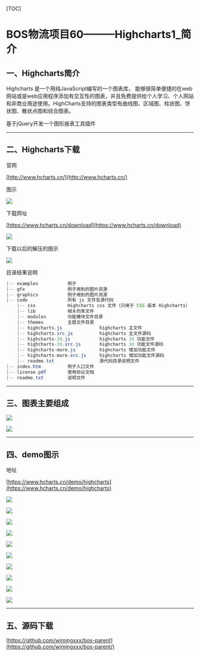 [TOC]


# BOS物流项目60———Highcharts1\_简介

## 一、Highcharts简介

Highcharts 是一个用纯JavaScript编写的一个图表库， 能够很简单便捷的在web网站或是web应用程序添加有交互性的图表，并且免费提供给个人学习、个人网站和非商业用途使用。HighCharts支持的图表类型有曲线图、区域图、柱状图、饼状图、散状点图和综合图表。基于jQuery开发一个图形报表工具插件

---

## 二、Highcharts下载

官网

[http://www.hcharts.cn/](http://www.hcharts.cn/)

图示

![](../image/60/1.gif)

下载网址 

[https://www.hcharts.cn/download](https://www.hcharts.cn/download)

![](../image/60/1.png)

下载以后的解压的图示

![](../image/60/2.png)


目录结果说明


```java
|-- examples           例子
|-- gfx                例子用到的图片资源
|-- graphics           例子用到的图片资源 
|-- code               所有 js 文件及源代码
    |-- css            Highcharts css 文件（只用于 CSS 版本 Highcharts） 
    |-- lib            相关的库文件
    |-- modules        功能模块文件目录
    |-- themes         主题文件目录
    |-- highcharts.js              highcharts 主文件
    |-- highcharts.src.js          highcharts 主文件源码
    |-- highcharts-3d.js           highcharts 3d 功能文件
    |-- highcharts-3d.src.js       highcharts 3d 功能文件源码
    |-- highcharts-more.js         highcharts 增加功能文件
    |-- highcharts-more.src.js     highcharts 增加功能文件源码
    |-- readme.txt                 源代码目录说明文件
|-- index.htm          例子入口文件 
|-- license.pdf        使用协议文档
|-- readme.txt         说明文件
```

---


## 三、图表主要组成

![](../image/60/13.png)

![](../image/60/14.png)


----


## 四、demo图示

地址 

[https://www.hcharts.cn/demo/highcharts](https://www.hcharts.cn/demo/highcharts)


![](../image/60/3.png)

![](../image/60/4.png)

![](../image/60/5.png)

![](../image/60/6.png)

![](../image/60/7.png)

![](../image/60/8.png)

![](../image/60/9.png)

![](../image/60/10.png)

![](../image/60/11.png)

![](../image/60/12.png)




---


## 五、源码下载

[https://github.com/wimingxxx/bos-parent](https://github.com/wimingxxx/bos-parent/)